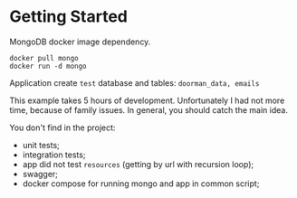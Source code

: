 # Getting Started

MongoDB docker image dependency.

```shell
docker pull mongo
docker run -d mongo
```
Application create `test` database and tables: `doorman_data, emails`

This example takes 5 hours of development. Unfortunately I had not more time, because of family issues.
In general, you should catch the main idea.

You don't find in the project:
- unit tests;
- integration tests;
- app did not test `resources` (getting by url with recursion loop);
- swagger;
- docker compose for running mongo and app in common script;

